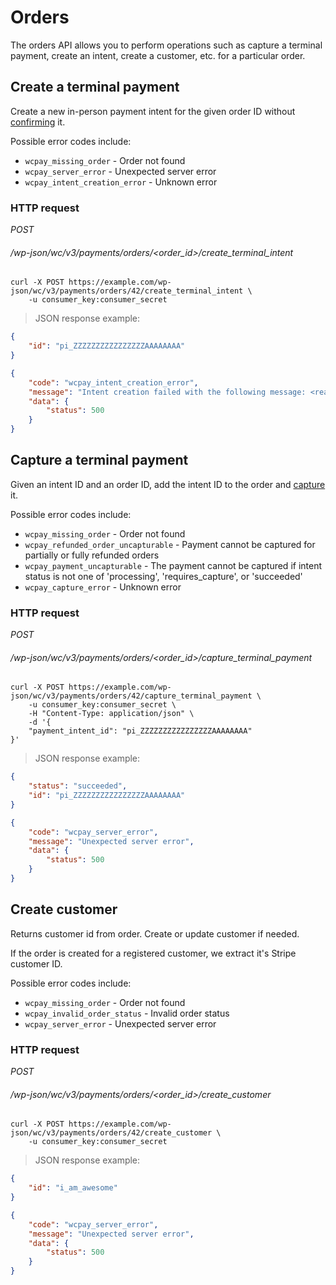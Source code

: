 # Orders

The orders API allows you to perform operations such as capture a terminal payment, create an intent, create a customer, etc. for a particular order.

## Create a terminal payment

Create a new in-person payment intent for the given order ID without [confirming](https://stripe.com/docs/api/payment_intents/confirm) it.

Possible error codes include:

-   `wcpay_missing_order` - Order not found
-   `wcpay_server_error` - Unexpected server error
-   `wcpay_intent_creation_error` - Unknown error

### HTTP request

<div class="api-endpoint">
	<div class="endpoint-data">
		<i class="label label-get">POST</i>
		<h6>/wp-json/wc/v3/payments/orders/&lt;order_id&gt;/create_terminal_intent</h6>
	</div>
</div>

```shell
curl -X POST https://example.com/wp-json/wc/v3/payments/orders/42/create_terminal_intent \
	-u consumer_key:consumer_secret
```

> JSON response example:

```json
{
	"id": "pi_ZZZZZZZZZZZZZZZZAAAAAAAA"
}
```

```json
{
	"code": "wcpay_intent_creation_error",
	"message": "Intent creation failed with the following message: <reason>",
	"data": {
		"status": 500
	}
}
```

## Capture a terminal payment

Given an intent ID and an order ID, add the intent ID to the order and [capture](https://stripe.com/docs/api/payment_intents/capture) it.

Possible error codes include:

-   `wcpay_missing_order` - Order not found
-   `wcpay_refunded_order_uncapturable` - Payment cannot be captured for partially or fully refunded orders
-   `wcpay_payment_uncapturable` - The payment cannot be captured if intent status is not one of 'processing', 'requires_capture', or 'succeeded'
-   `wcpay_capture_error` - Unknown error

### HTTP request

<div class="api-endpoint">
	<div class="endpoint-data">
		<i class="label label-get">POST</i>
		<h6>/wp-json/wc/v3/payments/orders/&lt;order_id&gt;/capture_terminal_payment</h6>
	</div>
</div>

```shell
curl -X POST https://example.com/wp-json/wc/v3/payments/orders/42/capture_terminal_payment \
	-u consumer_key:consumer_secret \
	-H "Content-Type: application/json" \
	-d '{
    "payment_intent_id": "pi_ZZZZZZZZZZZZZZZZAAAAAAAA"
}'
```

> JSON response example:

```json
{
	"status": "succeeded",
	"id": "pi_ZZZZZZZZZZZZZZZZAAAAAAAA"
}
```

```json
{
	"code": "wcpay_server_error",
	"message": "Unexpected server error",
	"data": {
		"status": 500
	}
}
```

## Create customer

Returns customer id from order. Create or update customer if needed.

If the order is created for a registered customer, we extract it's Stripe customer ID.

Possible error codes include:

-   `wcpay_missing_order` - Order not found
-   `wcpay_invalid_order_status` - Invalid order status
-   `wcpay_server_error` - Unexpected server error

### HTTP request

<div class="api-endpoint">
	<div class="endpoint-data">
		<i class="label label-get">POST</i>
		<h6>/wp-json/wc/v3/payments/orders/&lt;order_id&gt;/create_customer</h6>
	</div>
</div>

```shell
curl -X POST https://example.com/wp-json/wc/v3/payments/orders/42/create_customer \
	-u consumer_key:consumer_secret
```

> JSON response example:

```json
{
	"id": "i_am_awesome"
}
```

```json
{
	"code": "wcpay_server_error",
	"message": "Unexpected server error",
	"data": {
		"status": 500
	}
}
```
